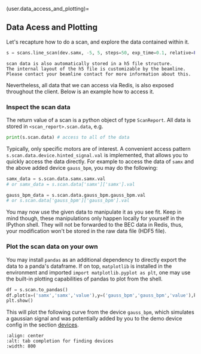 (user.data_access_and_plotting)= 
## Data Acess and Plotting

Let's recapture how to do a scan, and explore the data contained within it. 

```python
s = scans.line_scan(dev.samx, -5, 5, steps=50, exp_time=0.1, relative=False)
```

```{note}
scan data is also automatically stored in a h5 file structure. 
The internal layout of the h5 file is customizable by the beamline.
Please contact your beamline contact for more information about this.
```

Nevertheless, all data that we can access via Redis, is also exposed throughout the client. 
Below is an example how to access it. 

### Inspect the scan data

The return value of a scan is a python object of type `ScanReport`. All data is stored in `<scan_report>.scan.data`, e.g.

```python
print(s.scan.data) # access to all of the data
```
Typically, only specific motors are of interest. 
A convenient access pattern `s.scan.data.device.hinted_signal.val` is implemented, that allows you to quickly access the data directly.
For example to access the data of `samx` and the above added device `gauss_bpm`, you may do the following:
```python
samx_data = s.scan.data.samx.samx.val 
# or samx_data = s.scan.data['samx']['samx'].val

gauss_bpm_data = s.scan.data.gauss_bpm.gauss_bpm.val 
# or s.scan.data['gauss_bpm']['gauss_bpm'].val
```
You may now use the given data to manipulate it as you see fit.
Keep in mind though, these manipulations only happen locally for yourself in the IPython shell. 
They will not be forwarded to the BEC data in Redis, thus, your modification won't be stored in the raw data file (HDF5 file). 

### Plot the scan data on your own
You may install `pandas` as an additional dependency to directly export the data to a panda's dataframe. 
If on top, `matplotlib` is installed in the environment and imported `import matplotlib.pyplot as plt`, one may use the built-in plotting capabilities of pandas to plot from the shell.

```python
df = s.scan.to_pandas()
df.plot(x=('samx','samx','value'),y=('gauss_bpm','gauss_bpm','value'),kind='scatter')
plt.show()
```
This will plot the following curve from the device `gauss_bpm`, which simulates a gaussian signal and was potentially added by you to the demo device config in the section [devices](#user.devices.add_gauss_bpm).

```{image} ../assets/gauss_scatter_plot.png
:align: center
:alt: tab completion for finding devices
:width: 800
```
